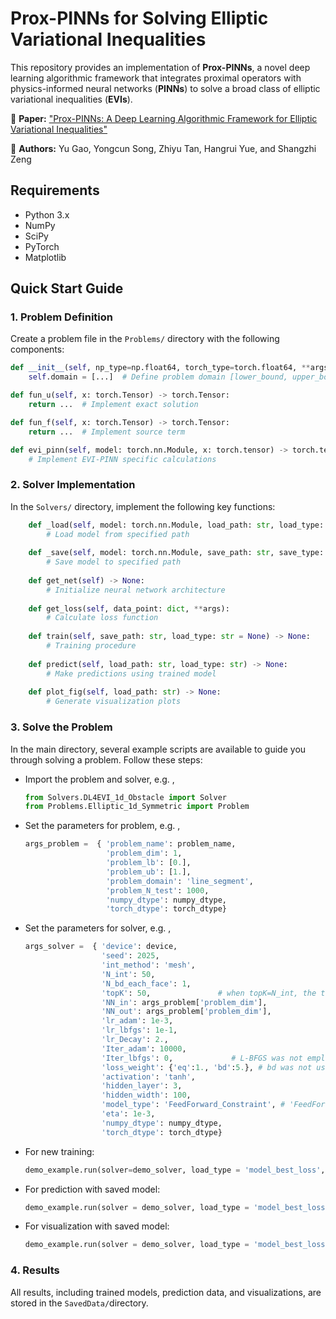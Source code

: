 # Prox-PINNs for Solving Elliptic Variational Inequalities

This repository provides an implementation of **Prox-PINNs**, a novel deep learning algorithmic framework that integrates proximal operators with physics-informed neural networks (**PINNs**) to solve a broad class of elliptic variational inequalities (**EVIs**).

📄 **Paper:** ["Prox-PINNs: A Deep Learning Algorithmic Framework for Elliptic Variational Inequalities"](https://arxiv.org/) 

👥 **Authors:** Yu Gao, Yongcun Song, Zhiyu Tan, Hangrui Yue, and Shangzhi Zeng

## Requirements
- Python 3.x
- NumPy
- SciPy
- PyTorch 
- Matplotlib

## Quick Start Guide

### 1. Problem Definition
Create a problem file in the `Problems/` directory with the following components:

```python
def __init__(self, np_type=np.float64, torch_type=torch.float64, **args):
    self.domain = [...]  # Define problem domain [lower_bound, upper_bound]

def fun_u(self, x: torch.Tensor) -> torch.Tensor:
    return ...  # Implement exact solution

def fun_f(self, x: torch.Tensor) -> torch.Tensor:
    return ...  # Implement source term

def evi_pinn(self, model: torch.nn.Module, x: torch.tensor) -> torch.tensor:
    # Implement EVI-PINN specific calculations
```


### 2. Solver Implementation
In the `Solvers/` directory, implement the following key functions:

```python
    def _load(self, model: torch.nn.Module, load_path: str, load_type: str) -> None:
        # Load model from specified path
    
    def _save(self, model: torch.nn.Module, save_path: str, save_type: str) -> None:
        # Save model to specified path
    
    def get_net(self) -> None:
        # Initialize neural network architecture
    
    def get_loss(self, data_point: dict, **args):
        # Calculate loss function
    
    def train(self, save_path: str, load_type: str = None) -> None:
        # Training procedure
    
    def predict(self, load_path: str, load_type: str) -> None:
        # Make predictions using trained model
    
    def plot_fig(self, load_path: str) -> None:
        # Generate visualization plots
```


### 3. Solve the Problem

In the main directory, several example scripts are available to guide you through solving a problem. Follow these steps:

- Import the problem and solver, e.g. ,

  ```python
  from Solvers.DL4EVI_1d_Obstacle import Solver
  from Problems.Elliptic_1d_Symmetric import Problem
  ```

- Set the parameters for problem, e.g. ,

  ```python
  args_problem =  { 'problem_name': problem_name,
                    'problem_dim': 1,
                    'problem_lb': [0.],
                    'problem_ub': [1.],
                    'problem_domain': 'line_segment',
                    'problem_N_test': 1000,
                    'numpy_dtype': numpy_dtype,
                    'torch_dtype': torch_dtype}
  ```


- Set the parameters for solver, e.g. ,

  ```python
  args_solver =  { 'device': device,
                   'seed': 2025,
                   'int_method': 'mesh',
                   'N_int': 50,
                   'N_bd_each_face': 1,
                   'topK': 50,               # when topK=N_int, the topK strategy was not used
                   'NN_in': args_problem['problem_dim'],
                   'NN_out': args_problem['problem_dim'],
                   'lr_adam': 1e-3, 
                   'lr_lbfgs': 1e-1, 
                   'lr_Decay': 2.,
                   'Iter_adam': 10000,
                   'Iter_lbfgs': 0,             # L-BFGS was not employed for refinement 
                   'loss_weight': {'eq':1., 'bd':5.}, # bd was not used for hard constraint
                   'activation': 'tanh',
                   'hidden_layer': 3,
                   'hidden_width': 100,
                   'model_type': 'FeedForward_Constraint', # 'FeedForward', 'FeedForward_Constraint', 'FeedForward_Constraint_Partial_Constraint' 
                   'eta': 1e-3,
                   'numpy_dtype': numpy_dtype,
                   'torch_dtype': torch_dtype}
  ```
- For new training:
  
  ```python
  demo_example.run(solver=demo_solver, load_type = 'model_best_loss',  status='train')
  ```

- For prediction with saved model:
  
  ```python
  demo_example.run(solver = demo_solver, load_type = 'model_best_loss', status = 'pred')
  ```

- For visualization with saved model:

  ```python
  demo_example.run(solver = demo_solver, load_type = 'model_best_loss', status = 'plot')
  ```
### 4. Results
All results, including trained models, prediction data, and visualizations, are stored in the `SavedData/`directory.
